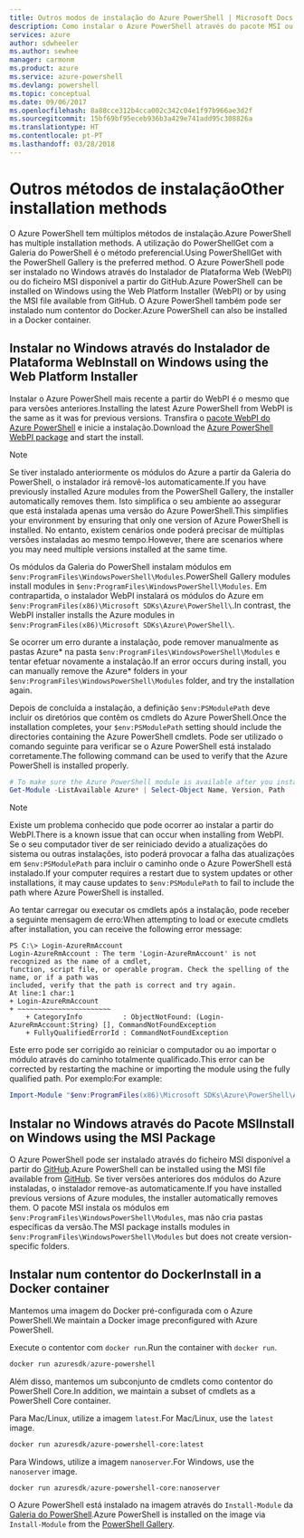 ```yaml
---
title: Outros modos de instalação do Azure PowerShell | Microsoft Docs
description: Como instalar o Azure PowerShell através do pacote MSI ou do Instalador de Plataforma Web.
services: azure
author: sdwheeler
ms.author: sewhee
manager: carmonm
ms.product: azure
ms.service: azure-powershell
ms.devlang: powershell
ms.topic: conceptual
ms.date: 09/06/2017
ms.openlocfilehash: 8a88cce312b4cca002c342c04e1f97b966ae3d2f
ms.sourcegitcommit: 15bf69bf95eceb936b3a429e741add95c308826a
ms.translationtype: HT
ms.contentlocale: pt-PT
ms.lasthandoff: 03/28/2018
---
```

# <a name="other-installation-methods"></a><span data-ttu-id="7234a-103">Outros métodos de instalação</span><span class="sxs-lookup"><span data-stu-id="7234a-103">Other installation methods</span></span>

<span data-ttu-id="7234a-104">O Azure PowerShell tem múltiplos métodos de instalação.</span><span class="sxs-lookup"><span data-stu-id="7234a-104">Azure PowerShell has multiple installation methods.</span></span> <span data-ttu-id="7234a-105">A utilização do PowerShellGet com a Galeria do PowerShell é o método preferencial.</span><span class="sxs-lookup"><span data-stu-id="7234a-105">Using PowerShellGet with the PowerShell Gallery is the preferred method.</span></span> <span data-ttu-id="7234a-106">O Azure PowerShell pode ser instalado no Windows através do Instalador de Plataforma Web (WebPI) ou do ficheiro MSI disponível a partir do GitHub.</span><span class="sxs-lookup"><span data-stu-id="7234a-106">Azure PowerShell can be installed on Windows using the Web Platform Installer (WebPI) or by using the MSI file available from GitHub.</span></span> <span data-ttu-id="7234a-107">O Azure PowerShell também pode ser instalado num contentor do Docker.</span><span class="sxs-lookup"><span data-stu-id="7234a-107">Azure PowerShell can also be installed in a Docker container.</span></span>

## <a name="install-on-windows-using-the-web-platform-installer"></a><span data-ttu-id="7234a-108">Instalar no Windows através do Instalador de Plataforma Web</span><span class="sxs-lookup"><span data-stu-id="7234a-108">Install on Windows using the Web Platform Installer</span></span>

<span data-ttu-id="7234a-109">Instalar o Azure PowerShell mais recente a partir do WebPI é o mesmo que para versões anteriores.</span><span class="sxs-lookup"><span data-stu-id="7234a-109">Installing the latest Azure PowerShell from WebPI is the same as it was for previous versions.</span></span>
<span data-ttu-id="7234a-110">Transfira o [pacote WebPI do Azure PowerShell](http://aka.ms/webpi-azps) e inicie a instalação.</span><span class="sxs-lookup"><span data-stu-id="7234a-110">Download the [Azure PowerShell WebPI package](http://aka.ms/webpi-azps) and start the install.</span></span>

> [!NOTE]
> <span data-ttu-id="7234a-111">Se tiver instalado anteriormente os módulos do Azure a partir da Galeria do PowerShell, o instalador irá removê-los automaticamente.</span><span class="sxs-lookup"><span data-stu-id="7234a-111">If you have previously installed Azure modules from the PowerShell Gallery, the installer automatically removes them.</span></span> <span data-ttu-id="7234a-112">Isto simplifica o seu ambiente ao assegurar que está instalada apenas uma versão do Azure PowerShell.</span><span class="sxs-lookup"><span data-stu-id="7234a-112">This simplifies your environment by ensuring that only one version of Azure PowerShell is installed.</span></span> <span data-ttu-id="7234a-113">No entanto, existem cenários onde poderá precisar de múltiplas versões instaladas ao mesmo tempo.</span><span class="sxs-lookup"><span data-stu-id="7234a-113">However, there are scenarios where you may need multiple versions installed at the same time.</span></span>
>
> <span data-ttu-id="7234a-114">Os módulos da Galeria do PowerShell instalam módulos em `$env:ProgramFiles\WindowsPowerShell\Modules`.</span><span class="sxs-lookup"><span data-stu-id="7234a-114">PowerShell Gallery modules install modules in `$env:ProgramFiles\WindowsPowerShell\Modules`.</span></span> <span data-ttu-id="7234a-115">Em contrapartida, o instalador WebPI instalará os módulos do Azure em `$env:ProgramFiles(x86)\Microsoft SDKs\Azure\PowerShell\`.</span><span class="sxs-lookup"><span data-stu-id="7234a-115">In contrast, the WebPI installer installs the Azure modules in `$env:ProgramFiles(x86)\Microsoft SDKs\Azure\PowerShell\`.</span></span>
>
> <span data-ttu-id="7234a-116">Se ocorrer um erro durante a instalação, pode remover manualmente as pastas Azure\* na pasta `$env:ProgramFiles\WindowsPowerShell\Modules` e tentar efetuar novamente a instalação.</span><span class="sxs-lookup"><span data-stu-id="7234a-116">If an error occurs during install, you can manually remove the Azure\* folders in your `$env:ProgramFiles\WindowsPowerShell\Modules` folder, and try the installation again.</span></span>

<span data-ttu-id="7234a-117">Depois de concluída a instalação, a definição `$env:PSModulePath` deve incluir os diretórios que contêm os cmdlets do Azure PowerShell.</span><span class="sxs-lookup"><span data-stu-id="7234a-117">Once the installation completes, your `$env:PSModulePath` setting should include the directories containing the Azure PowerShell cmdlets.</span></span> <span data-ttu-id="7234a-118">Pode ser utilizado o comando seguinte para verificar se o Azure PowerShell está instalado corretamente.</span><span class="sxs-lookup"><span data-stu-id="7234a-118">The following command can be used to verify that the Azure PowerShell is installed properly.</span></span>

```powershell
# To make sure the Azure PowerShell module is available after you install
Get-Module -ListAvailable Azure* | Select-Object Name, Version, Path
```

> [!NOTE]
> <span data-ttu-id="7234a-119">Existe um problema conhecido que pode ocorrer ao instalar a partir do WebPI.</span><span class="sxs-lookup"><span data-stu-id="7234a-119">There is a known issue that can occur when installing from WebPI.</span></span> <span data-ttu-id="7234a-120">Se o seu computador tiver de ser reiniciado devido a atualizações do sistema ou outras instalações, isto poderá provocar a falha das atualizações em `$env:PSModulePath` para incluir o caminho onde o Azure PowerShell está instalado.</span><span class="sxs-lookup"><span data-stu-id="7234a-120">If your computer requires a restart due to system updates or other installations, it may cause updates to `$env:PSModulePath` to fail to include the path where Azure PowerShell is installed.</span></span>

<span data-ttu-id="7234a-121">Ao tentar carregar ou executar os cmdlets após a instalação, pode receber a seguinte mensagem de erro:</span><span class="sxs-lookup"><span data-stu-id="7234a-121">When attempting to load or execute cmdlets after installation, you can receive the following error message:</span></span>

```
PS C:\> Login-AzureRmAccount
Login-AzureRmAccount : The term 'Login-AzureRmAccount' is not recognized as the name of a cmdlet,
function, script file, or operable program. Check the spelling of the name, or if a path was
included, verify that the path is correct and try again.
At line:1 char:1
+ Login-AzureRmAccount
+ ~~~~~~~~~~~~~~~~~~~~~~~
    + CategoryInfo          : ObjectNotFound: (Login-AzureRmAccount:String) [], CommandNotFoundException
    + FullyQualifiedErrorId : CommandNotFoundException
```

<span data-ttu-id="7234a-122">Este erro pode ser corrigido ao reiniciar o computador ou ao importar o módulo através do caminho totalmente qualificado.</span><span class="sxs-lookup"><span data-stu-id="7234a-122">This error can be corrected by restarting the machine or importing the module using the fully qualified path.</span></span> <span data-ttu-id="7234a-123">Por exemplo:</span><span class="sxs-lookup"><span data-stu-id="7234a-123">For example:</span></span>

```powershell
Import-Module "$env:ProgramFiles(x86)\Microsoft SDKs\Azure\PowerShell\AzureRM.psd1"
```

## <a name="install-on-windows-using-the-msi-package"></a><span data-ttu-id="7234a-124">Instalar no Windows através do Pacote MSI</span><span class="sxs-lookup"><span data-stu-id="7234a-124">Install on Windows using the MSI Package</span></span>

<span data-ttu-id="7234a-125">O Azure PowerShell pode ser instalado através do ficheiro MSI disponível a partir do [GitHub](https://aka.ms/azps-release).</span><span class="sxs-lookup"><span data-stu-id="7234a-125">Azure PowerShell can be installed using the MSI file available from [GitHub](https://aka.ms/azps-release).</span></span> <span data-ttu-id="7234a-126">Se tiver versões anteriores dos módulos do Azure instaladas, o instalador remove-as automaticamente.</span><span class="sxs-lookup"><span data-stu-id="7234a-126">If you have installed previous versions of Azure modules, the installer automatically removes them.</span></span> <span data-ttu-id="7234a-127">O pacote MSI instala os módulos em `$env:ProgramFiles\WindowsPowerShell\Modules`, mas não cria pastas específicas da versão.</span><span class="sxs-lookup"><span data-stu-id="7234a-127">The MSI package installs modules in `$env:ProgramFiles\WindowsPowerShell\Modules` but does not create version-specific folders.</span></span>

## <a name="install-in-a-docker-container"></a><span data-ttu-id="7234a-128">Instalar num contentor do Docker</span><span class="sxs-lookup"><span data-stu-id="7234a-128">Install in a Docker container</span></span>

<span data-ttu-id="7234a-129">Mantemos uma imagem do Docker pré-configurada com o Azure PowerShell.</span><span class="sxs-lookup"><span data-stu-id="7234a-129">We maintain a Docker image preconfigured with Azure PowerShell.</span></span>

<span data-ttu-id="7234a-130">Execute o contentor com `docker run`.</span><span class="sxs-lookup"><span data-stu-id="7234a-130">Run the container with `docker run`.</span></span>

```powershell
docker run azuresdk/azure-powershell
```

<span data-ttu-id="7234a-131">Além disso, mantemos um subconjunto de cmdlets como contentor do PowerShell Core.</span><span class="sxs-lookup"><span data-stu-id="7234a-131">In addition, we maintain a subset of cmdlets as a PowerShell Core container.</span></span>

<span data-ttu-id="7234a-132">Para Mac/Linux, utilize a imagem `latest`.</span><span class="sxs-lookup"><span data-stu-id="7234a-132">For Mac/Linux, use the `latest` image.</span></span>

```bash
docker run azuresdk/azure-powershell-core:latest
```

<span data-ttu-id="7234a-133">Para Windows, utilize a imagem `nanoserver`.</span><span class="sxs-lookup"><span data-stu-id="7234a-133">For Windows, use the `nanoserver` image.</span></span>

```powershell
docker run azuresdk/azure-powershell-core:nanoserver
```

<span data-ttu-id="7234a-134">O Azure PowerShell está instalado na imagem através do `Install-Module` da [Galeria do PowerShell](https://www.powershellgallery.com/).</span><span class="sxs-lookup"><span data-stu-id="7234a-134">Azure PowerShell is installed on the image via `Install-Module` from the [PowerShell Gallery](https://www.powershellgallery.com/).</span></span>
